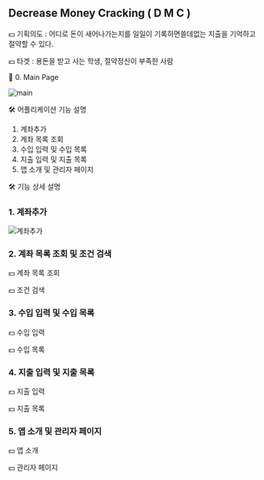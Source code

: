 ## Decrease Money Cracking ( D M C )

💵 기획의도 : 어디로 돈이 새어나가는지를 일일이 기록하면쓸데없는 지출을 기억하고 절약할 수 있다.

💵 타겟 : 용돈을 받고 사는 학생, 절약정신이 부족한 사람

📱 0. Main Page

![main](https://user-images.githubusercontent.com/59694789/110213165-30b7e980-7ee2-11eb-8ea3-039d55cf9c60.PNG)

🛠 어플리케이션 기능 설명

1. 계좌추가
2. 계좌 목록 조회
3. 수입 입력 및 수입 목록
4. 지출 입력 및 지출 목록
5. 앱 소개 및 관리자 페이지

🛠 기능 상세 설명

### 1. 계좌추가

![계좌추가](https://user-images.githubusercontent.com/59694789/110193543-d41fe480-7e77-11eb-9498-fa417acfcca4.png)

### 2. 계좌 목록 조회 및 조건 검색

💵 계좌 목록 조회

💵 조건 검색

### 3. 수입 입력 및 수입 목록

💵 수입 입력

💵 수입 목록

### 4. 지출 입력 및 지출 목록

💵 지출 입력

💵 지출 목록

### 5. 앱 소개 및 관리자 페이지

💵 앱 소개

💵 관리자 페이지
